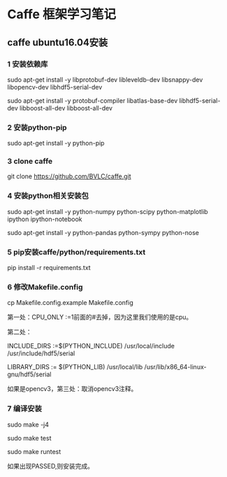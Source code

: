 # Caffe 框架学习笔记

## caffe ubuntu16.04安装

### 1 安装依赖库

sudo apt-get install -y libprotobuf-dev libleveldb-dev libsnappy-dev libopencv-dev libhdf5-serial-dev 

sudo apt-get install -y protobuf-compiler libatlas-base-dev libhdf5-serial-dev libboost-all-dev libboost-all-dev

### 2 安装python-pip

sudo apt-get install -y python-pip

### 3 clone caffe

git clone https://github.com/BVLC/caffe.git

### 4 安装python相关安装包

sudo apt-get install -y python-numpy python-scipy python-matplotlib ipython ipython-notebook

sudo apt-get install -y python-pandas python-sympy python-nose


### 5 pip安装caffe/python/requirements.txt

pip install -r requirements.txt

### 6 修改Makefile.config

cp Makefile.config.example Makefile.config

第一处：CPU_ONLY :=1前面的#去掉，因为这里我们使用的是cpu。

第二处：

INCLUDE_DIRS :=$(PYTHON_INCLUDE) /usr/local/include /usr/include/hdf5/serial

LIBRARY_DIRS := $(PYTHON_LIB) /usr/local/lib /usr/lib/x86_64-linux-gnu/hdf5/serial

如果是opencv3，第三处：取消opencv3注释。

### 7 编译安装

sudo make -j4

sudo make test

sudo make runtest

如果出现PASSED,则安装完成。